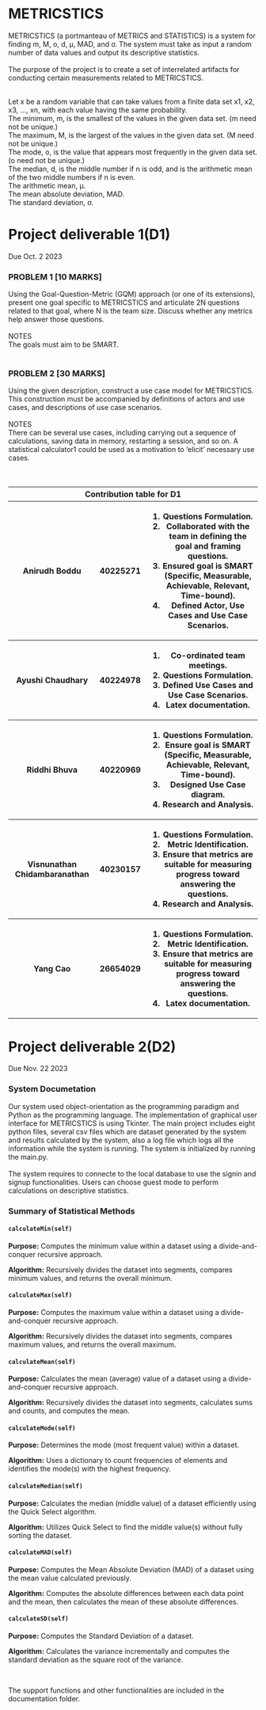 # METRICSTICS
METRICSTICS (a portmanteau of METRICS and STATISTICS) is a system for finding m, M, o, d, μ, MAD, and σ. The system must take as input a random number of data values and output its descriptive statistics. <br><br>
The purpose of the project is to create a set of interrelated artifacts for conducting certain measurements related to METRICSTICS.  <br><br>

Let x be a random variable that can take values from a finite data set x1, x2, x3, ..., xn, with each value having the same probability.  <br>
The minimum, m, is the smallest of the values in the given data set. (m need not be unique.) <br>
The maximum, M, is the largest of the values in the given data set. (M need not be unique.)  <br>
The mode, o, is the value that appears most frequently in the given data set. (o need not be unique.)  <br>
The median, d, is the middle number if n is odd, and is the arithmetic mean of the two middle numbers if n is even.  <br>
The arithmetic mean, μ. <br>
The mean absolute deviation, MAD.	<br>
The standard deviation, σ. <br>

<h1>Project deliverable 1(D1)</h1> 
Due Oct. 2 2023 <br>
  
<h3>PROBLEM 1 [10 MARKS] </h3>
Using the Goal-Question-Metric (GQM) approach (or one of its extensions), present one goal specific to METRICSTICS and articulate 2N questions related to that goal, where N is the team size. Discuss whether any metrics help answer those questions. <br><br>
NOTES  <br>
The goals must aim to be SMART. <br><br>

<h3>PROBLEM 2 [30 MARKS] </h3>
Using the given description, construct a use case model for METRICSTICS. This construction must be accompanied by definitions of actors and use cases, and descriptions of use case scenarios.  <br><br>
NOTES <br>
There can be several use cases, including carrying out a sequence of calculations, saving data in memory, restarting a session, and so on. A statistical calculator1 could be used as a motivation to ‘elicit’ necessary use cases. <br>
<br><br>
<table>
  <tr>
    <th colspan="4">Contribution table for D1</th>
  </tr>
  <tr>
    <th>Anirudh Boddu</th>
    <th>40225271</th>
    <th>
      <ol>
        <li>Questions Formulation.</li>
        <li>Collaborated with the team in defining the goal and framing questions.</li>
        <li>Ensured goal is SMART (Specific, Measurable, Achievable, Relevant, Time-bound).</li>
        <li>Defined Actor, Use Cases and Use Case Scenarios.</li>
      </ol>
  </tr>

  <tr>
    <th>Ayushi Chaudhary</th>
    <th>40224978</th>
    <th>
      <ol>
        <li>Co-ordinated team meetings.</li>
        <li>Questions Formulation.</li>
        <li>Defined Use Cases and Use Case Scenarios.</li>
        <li>Latex documentation.</li>
      </ol>
  </tr>

  <tr>
    <th>Riddhi Bhuva</th>
    <th>40220969</th>
    <th>
      <ol>
        <li>Questions Formulation.</li>
        <li>Ensure goal is SMART (Specific, Measurable, Achievable, Relevant, Time-bound).</li>
        <li>Designed Use Case diagram.</li>
        <li>Research and Analysis.</li>
      </ol>
  </tr>

  <tr>
    <th>Visnunathan Chidambaranathan</th>
    <th>40230157</th>
    <th>
      <ol>
        <li>Questions Formulation.</li>
        <li>Metric Identification.</li>
        <li>Ensure that metrics are suitable for measuring progress toward answering the questions.</li>
        <li>Research and Analysis.</li>
      </ol>
  </tr>

  <tr>
    <th>Yang Cao</th>
    <th>26654029</th>
    <th>
      <ol>
        <li>Questions Formulation.</li>
        <li>Metric Identification.</li>
        <li>Ensure that metrics are suitable for measuring progress toward answering the questions.</li>
        <li>Latex documentation.</li>
      </ol>
  </tr>
</table>

<h1>Project deliverable 2(D2)</h1> 
Due Nov. 22 2023 <br>

<h3>System Documetation</h3>
Our system used object-orientation as the programming paradigm and Python as the programming language. The implementation of graphical user interface for METRICSTICS is using Tkinter. The main project includes eight python files, several csv files which are dataset generated by the system and results calculated by the system, also a log file which logs all the information while the system is running. The system is initialized by running the main.py.  
<br><br>
The system requires to connecte to the local database to use the signin and signup functionalities. Users can choose guest mode to perform calculations on descriptive statistics.

<body> 
  <h3>Summary of Statistical Methods</h3> 

  <h4><code>calculateMin(self)</code></h4> 
  <p><strong>Purpose:</strong> Computes the minimum value within a dataset using a divide-and-conquer recursive approach.</p> 
  <p><strong>Algorithm:</strong> Recursively divides the dataset into segments, compares minimum values, and returns the overall minimum.</p> 
  
  <h4><code>calculateMax(self)</code></h4> 
  <p><strong>Purpose:</strong> Computes the maximum value within a dataset using a divide-and-conquer recursive approach.</p> 
  <p><strong>Algorithm:</strong> Recursively divides the dataset into segments, compares maximum values, and returns the overall maximum.</p> 
  
  <h4><code>calculateMean(self)</code></h4> 
  <p><strong>Purpose:</strong> Calculates the mean (average) value of a dataset using a divide-and-conquer recursive approach.
  </p> <p><strong>Algorithm:</strong> Recursively divides the dataset into segments, calculates sums and counts, and computes the mean.</p> 
  
  <h4><code>calculateMode(self)</code></h4> 
  <p><strong>Purpose:</strong> Determines the mode (most frequent value) within a dataset.</p>
  <p><strong>Algorithm:</strong> Uses a dictionary to count frequencies of elements and identifies the mode(s) with the highest frequency.</p> 
  
  <h4><code>calculateMedian(self)</code></h4>
  <p><strong>Purpose:</strong> Calculates the median (middle value) of a dataset efficiently using the Quick Select algorithm.</p> 
  <p><strong>Algorithm:</strong> Utilizes Quick Select to find the middle value(s) without fully sorting the dataset.</p> 
  
  <h4><code>calculateMAD(self)</code></h4> 
  <p><strong>Purpose:</strong> Computes the Mean Absolute Deviation (MAD) of a dataset using the mean value calculated previously.</p>
  <p><strong>Algorithm:</strong> Computes the absolute differences between each data point and the mean, then calculates the mean of these absolute differences.</p> 
  
  <h4><code>calculateSD(self)</code></h4> 
  <p><strong>Purpose:</strong> Computes the Standard Deviation of a dataset.</p> 
  <p><strong>Algorithm:</strong> Calculates the variance incrementally and computes the standard deviation as the square root of the variance.</p>

  <br>
  <p>The support functions and other functionalities are included in the documentation folder.</p>
  </body> 
